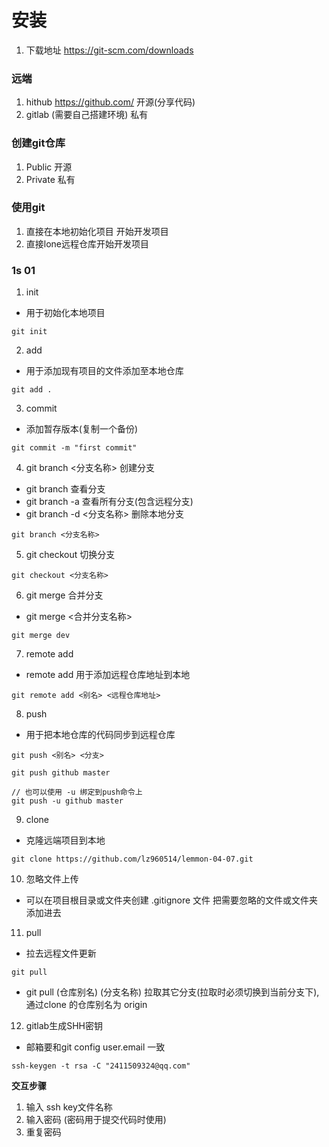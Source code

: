 # 安装
1. 下载地址 https://git-scm.com/downloads

### 远端
1. hithub https://github.com/  开源(分享代码)
2. gitlab (需要自己搭建环境)  私有

### 创建git仓库
1. Public 开源
2. Private 私有

### 使用git 
1. 直接在本地初始化项目 开始开发项目
2. 直接lone远程仓库开始开发项目

### 1s 01
1. init
- 用于初始化本地项目
```
git init
```
2. add
- 用于添加现有项目的文件添加至本地仓库
```
git add .
```
3. commit
- 添加暂存版本(复制一个备份)
```
git commit -m "first commit"
```
4. git branch <分支名称> 创建分支
- git branch 查看分支
- git branch -a 查看所有分支(包含远程分支)
- git branch -d <分支名称> 删除本地分支
```
git branch <分支名称>
```
5. git checkout 切换分支
```
git checkout <分支名称>
```
6. git merge 合并分支
- git merge <合并分支名称>
```
git merge dev
```
7. remote add
- remote add 用于添加远程仓库地址到本地
```
git remote add <别名> <远程仓库地址>
```
8. push
- 用于把本地仓库的代码同步到远程仓库
```
git push <别名> <分支>

git push github master

// 也可以使用 -u 绑定到push命令上
git push -u github master
```
9. clone
- 克隆远端项目到本地
```
git clone https://github.com/lz960514/lemmon-04-07.git
```
10. 忽略文件上传
- 可以在项目根目录或文件夹创建 .gitignore 文件 把需要忽略的文件或文件夹添加进去
11. pull
- 拉去远程文件更新
```
git pull
```
- git pull (仓库别名) (分支名称)  拉取其它分支(拉取时必须切换到当前分支下),通过clone 的仓库别名为 origin
12. gitlab生成SHH密钥
- 邮箱要和git config user.email 一致
```
ssh-keygen -t rsa -C "2411509324@qq.com"
```
**交互步骤**
1. 输入 ssh key文件名称
2. 输入密码 (密码用于提交代码时使用)
3. 重复密码